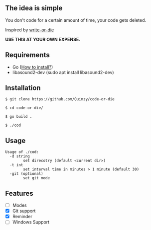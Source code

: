 ## The idea is simple

You don't code for a certain amount of time, your code gets deleted.

Inspired by <a href="https://writeordie.com/">write-or-die </a>

<b> USE THIS AT YOUR OWN EXPENSE. </b> 

## Requirements

- Go (<a href="https://go.dev/doc/install">How to install?</a>)
- libasound2-dev (sudo apt install libasound2-dev)


## Installation

```
$ git clone https://github.com/Quimzy/code-or-die

$ cd code-or-die/

$ go build .

$ ./cod

```

## Usage

```
Usage of ./cod:
  -d string
        set direcotry (default <current dir>)
  -t int
        set interval time in minutes > 1 minute (default 30)
  -git (optional)
        set git mode

```
## Features

- [ ] Modes
- [X] Git support
- [X] Reminder
- [ ] Windows Support
